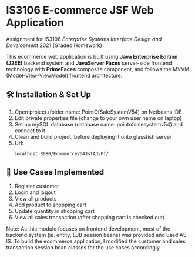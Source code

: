 # IS3106 E-commerce JSF Web Application
Assignment for IS3106 _Enterprise Systems Interface Design and Development_ 2021 (Graded Homework)

This ecommerce web application is built using **Java Enterprise Edition (J2EE)** backend system and **JavaServer Faces** server-side frontend technology with **PrimeFaces** composite component, and follows the MVVM (Model-View-ViewModel) frontend architecture.

## 🛠 Installation & Set Up
1) Open project (folder name: PointOfSaleSystemV54) on Netbeans IDE
2) Edit private properties file (change to your own user name on laptop)
3) Set up mySQL database (database name: pointofsalesystemv54) and connect to it
4) Clean and build project, before deploying it onto glassfish server
5) Url: 
```sh
   localhost:8080/EcommerceV54JsfAdvPf/
   ```

## 🔋 Use Cases Implemented
1) Register customer
2) Login and logout
3) View all products
4) Add product to shopping cart
5) Update quantity in shopping cart
6) View all sales transaction (after shopping cart is checked out)


Note: As this module focuses on frontend development, most of the backend system (ie. entity, EJB session beans) was provided and used AS-IS. To build the ecommerce application, I modified the customer and sales transaction session bean classes for the use cases accordingly.
